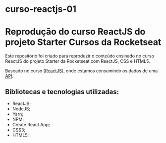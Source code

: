 # curso-reactjs-01

# Reprodução do curso ReactJS do projeto Starter Cursos da Rocketseat

Este repositório foi criado para reproduzir o conteúdo ensinado no curso ReactJS do projeto Starter da Rocketseat com ReactJS, CSS e HTML5.

Baseado no curso ([ReactJS](https://app.rocketseat.com.br/node/curso-react-js "ReactJS")), onde estamos consumindo os dados de uma [API](https://rocketseat-node.herokuapp.com/api "API").

## Bibliotecas e tecnologias utilizadas:
- ReactJS;
- NodeJS;
- Yarn;
- NPM;
- Create React App;
- CSS3;
- HTML5;
